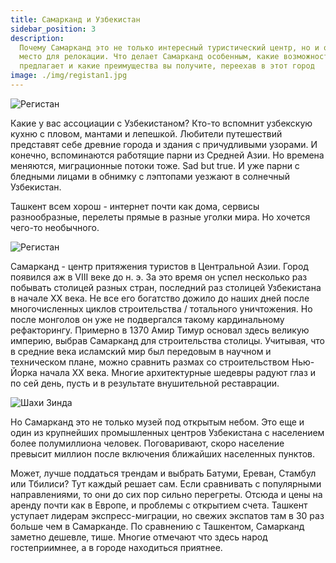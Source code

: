 ```yaml
---
title: Самарканд и Узбекистан
sidebar_position: 3
description:
  Почему Самарканд это не только интересный туристический центр, но и отличное
  место для релокации. Что делает Самарканд особенным, какие возможности он
  предлагает и какие преимущества вы получите, переехав в этот город
image: ./img/registan1.jpg
---
```


<head>
  <title>Самарканд и Узбекистан</title>
  <meta property="og:title" content="Самарканд и Узбекистан" />
</head>

![Регистан](./img/registan1.jpg)

Какие у вас ассоциации с Узбекистаном? Кто-то вспомнит узбекскую кухню с пловом,
мантами и лепешкой. Любители путешествий представят себе древние города и здания
с причудливыми узорами. И конечно, вспоминаются работящие парни из Средней Азии.
Но времена меняются, миграционные потоки тоже. Sad but true. И уже парни с
бледными лицами в обнимку с лэптопами уезжают в солнечный Узбекистан.

Ташкент всем хорош - интернет почти как дома, сервисы разнообразные, перелеты
прямые в разные уголки мира. Но хочется чего-то необычного.

![Регистан](./img/registan2.jpg)

Самарканд - центр притяжения туристов в Центральной Азии. Город появился аж в
VIII веке до н. э. За это время он успел несколько раз побывать столицей разных
стран, последний раз столицей Узбекистана в начале XX века. Не все его богатство
дожило до наших дней после многочисленных циклов строительства / тотального
уничтожения. Но после монголов он уже не подвергался такому кардинальному
рефакторингу. Примерно в 1370 Амир Тимур основал здесь великую империю, выбрав
Самарканд для строительства столицы. Учитывая, что в средние века исламский мир
был передовым в научном и техническом плане, можно сравнить размах со
строительством Нью-Йорка начала XX века. Многие архитектурные шедевры радуют
глаз и по сей день, пусть и в результате внушительной реставрации.

![Шахи Зинда](./img/shah-i-zinda.jpg)

Но Самарканд это не только музей под открытым небом. Это еще и один из
крупнейших промышленных центров Узбекистана с населением более полумиллиона
человек. Поговаривают, скоро население превысит миллион после включения
ближайших населенных пунктов.

Может, лучше поддаться трендам и выбрать Батуми, Ереван, Стамбул или Тбилиси?
Тут каждый решает сам. Если сравнивать с популярными направлениями, то они до
сих пор сильно перегреты. Отсюда и цены на аренду почти как в Европе, и проблемы
с открытием счета. Ташкент уступает лидерам экспресс-миграции, но свежих
экспатов там в 30 раз больше чем в Самарканде. По сравнению с Ташкентом,
Самарканд заметно дешевле, тише. Многие отмечают что здесь народ гостеприимнее,
а в городе находиться приятнее.
